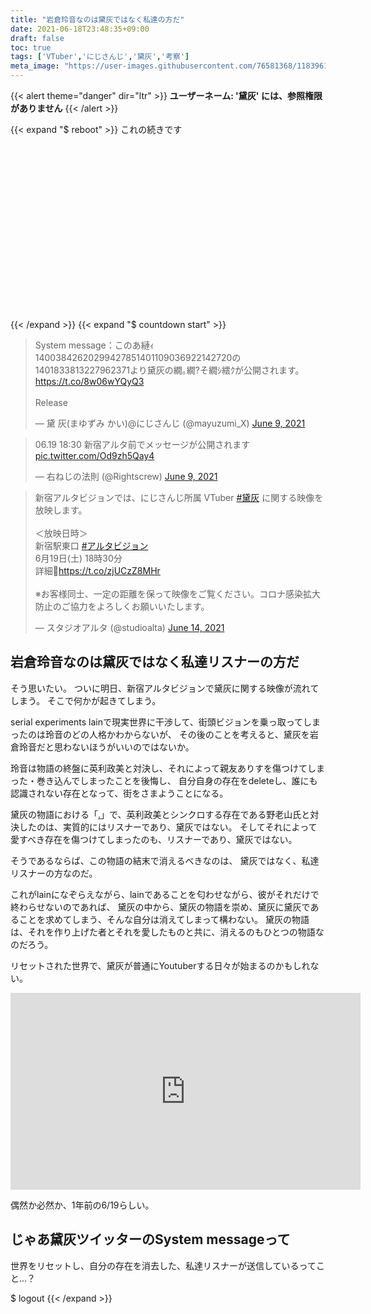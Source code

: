 ```yaml
---
title: "岩倉玲音なのは黛灰ではなく私達の方だ"
date: 2021-06-18T23:48:35+09:00
draft: false
toc: true
tags: ['VTuber','にじさんじ','黛灰','考察']
meta_image: "https://user-images.githubusercontent.com/76581368/118396116-eb096100-b688-11eb-8ae0-247298218182.png"
---
```

{{< alert theme="danger" dir="ltr" >}}
**ユーザーネーム: '黛灰' には、参照権限がありません**
{{< /alert >}}
<!--more-->
{{< expand "$ reboot" >}}
これの続きです
<div class="iframely-embed"><div class="iframely-responsive" style="height: 140px; padding-bottom: 0;"><a href="https://www.rightscrew.com/posts/2021-05-16-2434system-myzm-future/" data-iframely-url="//cdn.iframe.ly/aPr9fOE?card=small"></a></div></div><script async src="//cdn.iframe.ly/embed.js" charset="utf-8"></script>
<div class="iframely-embed"><div class="iframely-responsive" style="height: 140px; padding-bottom: 0;"><a href="https://www.rightscrew.com/posts/2021-05-31-myzm-logue/" data-iframely-url="//cdn.iframe.ly/UufNCnQ?card=small"></a></div></div><script async src="//cdn.iframe.ly/embed.js" charset="utf-8"></script>
{{< /expand  >}}
{{< expand "$ countdown start" >}}
<blockquote class="twitter-tweet" data-partner="tweetdeck"><p lang="ja" dir="ltr">System message：このあ縺ｨ 14003842620299427851401109036922142720の1401833813227962371より黛灰の繝｡繝?そ繝ｼ繧ｸが公開されます。<a href="https://t.co/8w06wYQyQ3">https://t.co/8w06wYQyQ3</a><br><br>Release</p>&mdash; 黛 灰(まゆずみ かい)@にじさんじ (@mayuzumi_X) <a href="https://twitter.com/mayuzumi_X/status/1402558589663944706?ref_src=twsrc%5Etfw">June 9, 2021</a></blockquote>
<script async src="https://platform.twitter.com/widgets.js" charset="utf-8"></script>
<blockquote class="twitter-tweet" data-partner="tweetdeck"><p lang="ja" dir="ltr">06.19 18:30 新宿アルタ前でメッセージが公開されます <a href="https://t.co/Od9zh5Qay4">pic.twitter.com/Od9zh5Qay4</a></p>&mdash; 右ねじの法則 (@Rightscrew) <a href="https://twitter.com/Rightscrew/status/1402603594046590979?ref_src=twsrc%5Etfw">June 9, 2021</a></blockquote>
<script async src="https://platform.twitter.com/widgets.js" charset="utf-8"></script>
<blockquote class="twitter-tweet"><p lang="ja" dir="ltr">新宿アルタビジョンでは、にじさんじ所属 VTuber <a href="https://twitter.com/hashtag/%E9%BB%9B%E7%81%B0?src=hash&amp;ref_src=twsrc%5Etfw">#黛灰</a> に関する映像を放映します。<br><br>＜放映日時＞<br>新宿駅東口 <a href="https://twitter.com/hashtag/%E3%82%A2%E3%83%AB%E3%82%BF%E3%83%93%E3%82%B8%E3%83%A7%E3%83%B3?src=hash&amp;ref_src=twsrc%5Etfw">#アルタビジョン</a><br>6月19日(土) 18時30分<br>詳細🔽<a href="https://t.co/zjUCzZ8MHr">https://t.co/zjUCzZ8MHr</a><br><br>※お客様同士、一定の距離を保って映像をご覧ください。コロナ感染拡大防止のご協力をよろしくお願いいたします。</p>&mdash; スタジオアルタ (@studioalta) <a href="https://twitter.com/studioalta/status/1404324539610198017?ref_src=twsrc%5Etfw">June 14, 2021</a></blockquote> <script async src="https://platform.twitter.com/widgets.js" charset="utf-8"></script>

## 岩倉玲音なのは黛灰ではなく私達リスナーの方だ
そう思いたい。
ついに明日、新宿アルタビジョンで黛灰に関する映像が流れてしまう。
そこで何かが起きてしまう。

serial experiments lainで現実世界に干渉して、街頭ビジョンを乗っ取ってしまったのは玲音のどの人格かわからないが、
その後のことを考えると、黛灰を岩倉玲音だと思わないほうがいいのではないか。

玲音は物語の終盤に英利政美と対決し、それによって親友ありすを傷つけてしまった・巻き込んでしまったことを後悔し、
自分自身の存在をdeleteし、誰にも認識されない存在となって、街をさまようことになる。

黛灰の物語における「[.](https://www.youtube.com/watch?v=LI8v9g7w2Os)」で、英利政美とシンクロする存在である野老山氏と対決したのは、実質的にはリスナーであり、黛灰ではない。
そしてそれによって愛すべき存在を傷つけてしまったのも、リスナーであり、黛灰ではない。

そうであるならば、この物語の結末で消えるべきなのは、
黛灰ではなく、私達リスナーの方なのだ。

これがlainになぞらえながら、lainであることを匂わせながら、彼がそれだけで終わらせないのであれば、
黛灰の中から、黛灰の物語を崇め、黛灰に黛灰であることを求めてしまう、そんな自分は消えてしまって構わない。
黛灰の物語は、それを作り上げた者とそれを愛したものと共に、消えるのもひとつの物語なのだろう。

リセットされた世界で、黛灰が普通にYoutuberする日々が始まるのかもしれない。

<iframe width="560" height="315" src="https://www.youtube.com/embed/vqQckamEUtc" title="YouTube video player" frameborder="0" allow="accelerometer; autoplay; clipboard-write; encrypted-media; gyroscope; picture-in-picture" allowfullscreen></iframe>

偶然か必然か、1年前の6/19らしい。

## じゃあ黛灰ツイッターのSystem messageって
世界をリセットし、自分の存在を消去した、私達リスナーが送信しているってこと…？


$ logout
{{< /expand  >}}